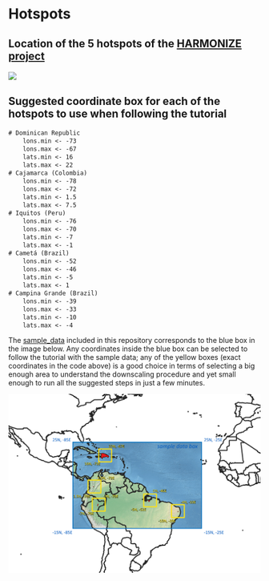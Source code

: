 # Hotspots

## Location of the 5 hotspots of the [HARMONIZE project](https://www.harmonize-tools.org/)

<img src="images/hotspots_map_image.png" align = "center"/>

## Suggested coordinate box for each of the hotspots to use when following the tutorial

```
# Dominican Republic
    lons.min <- -73    
    lons.max <- -67     
    lats.min <- 16   
    lats.max <- 22   
# Cajamarca (Colombia)
    lons.min <- -78    
    lons.max <- -72  
    lats.min <- 1.5   
    lats.max <- 7.5   
# Iquitos (Peru)
    lons.min <- -76    
    lons.max <- -70     
    lats.min <- -7   
    lats.max <- -1   
# Cametá (Brazil)
    lons.min <- -52    
    lons.max <- -46     
    lats.min <- -5   
    lats.max <- 1   
# Campina Grande (Brazil)
    lons.min <- -39    
    lons.max <- -33     
    lats.min <- -10   
    lats.max <- -4   
```

The [sample_data](https://github.com/harmonize-tools/climate-downscaling/tree/main/sample_data) included in this repository corresponds to the blue box in the image below. Any coordinates inside the blue box can be selected to follow the tutorial with the sample data; any of the yellow boxes (exact coordinates in the code above) is a good choice in terms of selecting a big enough area to understand the downscaling procedure and yet small enough to run all the suggested steps in just a few minutes.

<img src="images/hotspots_map_image_coordinates.png" align = "center"/>
